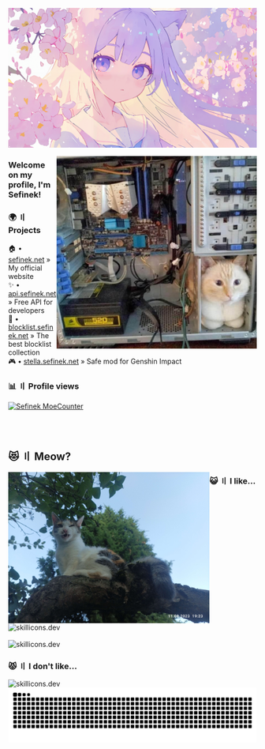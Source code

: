 <a href="https://www.deviantart.com/meworin/art/--1074002891" target="_blank"><img src="images/by_meworin_dhrflxn.png" alt="Anime Girl Wallpaper"></a>

<img align="right" src="images/computer-cat.png" height="390px" alt="Computer cat">

### Welcome on my profile, I'm Sefinek!

### 🌍 〢 Projects
🏠 • [sefinek.net](https://sefinek.net) » My official website  
✨ • [api.sefinek.net](https://api.sefinek.net) » Free API for developers  
📃 • [blocklist.sefinek.net](https://blocklist.sefinek.net) » The best blocklist collection  
🎮 • [stella.sefinek.net](https://sefinek.net/genshin-stella-mod) » Safe mod for Genshin Impact

### 📊 〢 Profile views
<a href="https://sefinek.net/npm/moecounter.js/demo" target="_blank">
    <img src="https://api.sefinek.net/api/v2/moecounter/@Sefinek-GitHub-Profile?theme=default" alt="Sefinek MoeCounter" title="Statistics have been collected since 12.02.2024 [DD.MM.YYYY].">    
</a>

<br><br>

## 😻 〢 Meow?
<img align="left" src="images/IMG_20230811_192301.jpg" height="306px" alt=";P">

### 😺 〢 I like...
<img src="https://skillicons.dev/icons?i=html,css,js,nodejs,express,cs,webstorm,sublime,git" height="40px" alt="skillicons.dev"><br><br>
<img src="https://skillicons.dev/icons?i=raspberrypi,cloudflare,mongo,linux,github,nginx,arduino,postman,redis" height="40px" alt="skillicons.dev">

### 😾 〢 I don't like...
<img src="https://skillicons.dev/icons?i=visualstudio,php,mysql,python,cpp,wordpress,jquery,apple" height="40px" alt="skillicons.dev">

<div align="center">
    <img src="https://raw.githubusercontent.com/sefinek/sefinek/snake/github-snake-dark.svg" alt="Snake">
</div>